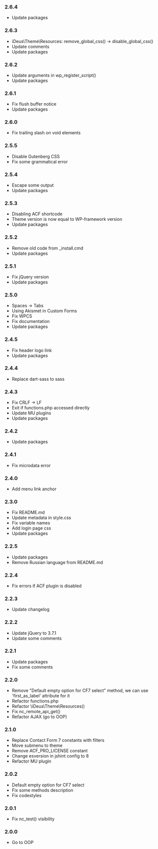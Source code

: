 ### 2.6.4
* Update packages

### 2.6.3
* iDeus\Theme\Resources: remove_global_css() → disable_global_css()
* Update comments
* Update packages

### 2.6.2
* Update arguments in wp_register_script()
* Update packages

### 2.6.1
* Fix flush buffer notice
* Update packages

### 2.6.0
* Fix trailing slash on void elements

### 2.5.5
* Disable Gutenberg CSS
* Fix some grammatical error

### 2.5.4
* Escape some output
* Update packages

### 2.5.3
* Disabling ACF shortcode
* Theme version is now equal to WP-framework version
* Update packages

### 2.5.2
* Remove old code from _install.cmd
* Update packages

### 2.5.1
* Fix jQuery version
* Update packages

### 2.5.0
* Spaces → Tabs
* Using Akismet in Custom Forms
* Fix WPCS
* Fix documentation
* Update packages

### 2.4.5
* Fix header logo link
* Update packages

### 2.4.4
* Replace dart-sass to sass

### 2.4.3
* Fix CRLF → LF
* Exit if functions.php accessed directly
* Update MU plugins
* Update packages

### 2.4.2
* Update packages

### 2.4.1
* Fix microdata error

### 2.4.0
* Add menu link anchor

### 2.3.0
* Fix README.md
* Update metadata in style.css
* Fix variable names
* Add login page css
* Update packages

### 2.2.5
* Update packages
* Remove Russian language from README.md

### 2.2.4
* Fix errors if ACF plugin is disabled

### 2.2.3
* Update changelog

### 2.2.2
* Update jQuery to 3.7.1
* Update some comments

### 2.2.1
* Update packages
* Fix some comments

### 2.2.0
* Remove "Default empty option for CF7 select" method, we can use 'first_as_label' attribute for it
* Refactor functions.php
* Refactor \iDeus\Theme\Resources()
* Fix nc_remote_api_get()
* Refactor AJAX (go to OOP)

### 2.1.0
* Replace Contact Form 7 constants with filters
* Move submenu to theme
* Remove ACF_PRO_LICENSE constant
* Change esversion in jshint config to 8
* Refactor MU plugin

### 2.0.2
* Default empty option for CF7 select
* Fix some methods description
* Fix codestyles

### 2.0.1
* Fix nc_test() visibility

### 2.0.0
* Go to OOP
